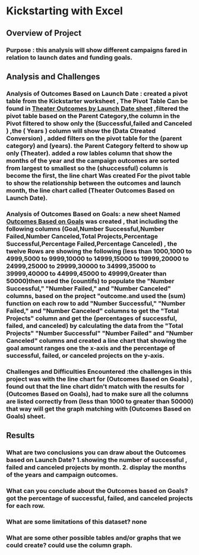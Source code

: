 
# Kickstarting with Excel

## Overview of Project

### Purpose : this analysis will show different campaigns fared in relation to launch dates and funding goals.

## Analysis and Challenges


### Analysis of Outcomes Based on Launch Date : created a pivot table from the Kickstarter worksheet , The Pivot Table Can be found in [Theater Outcomes by Launch Date sheet](https://github.com/Ahmed-nidhal/Kickstarter-analysis-/blob/main/Resources/pivot%20table%20(theater%20outcomes%20by%20launch%20date).PNG) ,filtered the pivot table based on the Parent Category,the column in the Pivot filtered to show only the (Successful,failed and Canceled ) ,the ( Years ) column will show the (Data Ctreated Conversion) , added filters on the pivot table for the (parent category) and (years). the Parent Category felterd to show up only (Theater). added a row lables column that show the months of the year and the campaign outcomes are sorted from largest to smallest so the (shuccessful) column is become the first, the line chart Was created For the pivot table to show the relationship between the outcomes and launch month,  the line chart called (Theater Outcomes Based on Launch Date).

### Analysis of Outcomes Based on Goals: a new sheet Named [Outcomes Based on Goals](https://github.com/Ahmed-nidhal/Kickstarter-analysis-/blob/main/Resources/Outcomes%20Based%20on%20Goals.PNG) was created , that including the following columns (Goal,Number Successful,Number Failed,Number Canceled,Total Projects,Percentage Successful,Percentage Failed,Percentage Canceled) , the twelve Rows are showing the following (less than 1000,1000 to 4999,5000 to 9999,10000 to 14999,15000 to 19999,20000 to 24999,25000 to 29999,30000 to 34999,35000 to 39999,40000 to 44999,45000 to 49999,Greater than 50000)then used the (countifs) to populate the "Number Successful," "Number Failed," and "Number Canceled" columns, based on the project "outcome.and used the (sum) function on each row to add "Number Successful," "Number Failed," and "Number Canceled" columns to get the "Total Projects" column and get the (percentages of successful, failed, and canceled) by calculating the data from the "Total Projects" "Number Successful" "Number Failed" and "Number Canceled" columns and created a line chart that showing the goal amount ranges one the x-axis and the percentage of successful, failed, or canceled projects on the y-axis.

### Challenges and Difficulties Encountered :the challenges in this project was with the line chart for (Outcomes Based on Goals) , found out that the line chart didn't match with the results for (Outcomes Based on Goals), had to make sure all the columns are listed correctly from (less than 1000 to greater than 50000) that way will get the graph matching with (Outcomes Based on Goals) sheet.

## Results

### What are two conclusions you can draw about the Outcomes based on Launch Date? 1.showing the number of successful , failed and canceled projects by month. 2. display the months of the years and campaign outcomes. 

### What can you conclude about the Outcomes based on Goals? got the percentage of successful, failed, and canceled projects for each row.

### What are some limitations of this dataset? none

### What are some other possible tables and/or graphs that we could create? could use the column graph.
